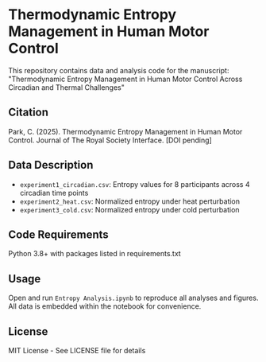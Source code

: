 # Thermodynamic Entropy Management in Human Motor Control

This repository contains data and analysis code for the manuscript:
"Thermodynamic Entropy Management in Human Motor Control Across Circadian and Thermal Challenges"

## Citation
Park, C. (2025). Thermodynamic Entropy Management in Human Motor Control. 
Journal of The Royal Society Interface. [DOI pending]

## Data Description
- `experiment1_circadian.csv`: Entropy values for 8 participants across 4 circadian time points
- `experiment2_heat.csv`: Normalized entropy under heat perturbation
- `experiment3_cold.csv`: Normalized entropy under cold perturbation

## Code Requirements
Python 3.8+ with packages listed in requirements.txt

## Usage
Open and run `Entropy Analysis.ipynb` to reproduce all analyses and figures.
All data is embedded within the notebook for convenience.

## License
MIT License - See LICENSE file for details
